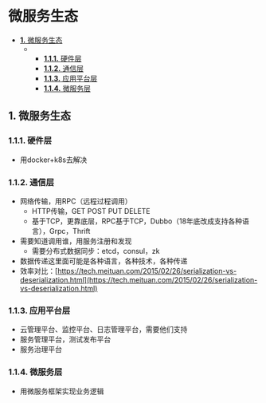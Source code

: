 # 微服务生态

* [**1.** 微服务生态](wei-fu-wu-sheng-tai.md#微服务生态)
  * * [**1.1.1.** 硬件层](wei-fu-wu-sheng-tai.md#硬件层)
    * [**1.1.2.** 通信层](wei-fu-wu-sheng-tai.md#通信层)
    * [**1.1.3.** 应用平台层](wei-fu-wu-sheng-tai.md#应用平台层)
    * [**1.1.4.** 微服务层](wei-fu-wu-sheng-tai.md#微服务层)

## 1. 微服务生态 <a id="&#x5FAE;&#x670D;&#x52A1;&#x751F;&#x6001;"></a>

### 1.1.1. 硬件层 <a id="&#x786C;&#x4EF6;&#x5C42;"></a>

* 用docker+k8s去解决

### 1.1.2. 通信层 <a id="&#x901A;&#x4FE1;&#x5C42;"></a>

* 网络传输，用RPC（远程过程调用）
  * HTTP传输，GET POST PUT DELETE
  * 基于TCP，更靠底层，RPC基于TCP，Dubbo（18年底改成支持各种语言），Grpc，Thrift
* 需要知道调用谁，用服务注册和发现
  * 需要分布式数据同步：etcd，consul，zk
* 数据传递这里面可能是各种语言，各种技术，各种传递
* 效率对比：[https://tech.meituan.com/2015/02/26/serialization-vs-deserialization.html](https://tech.meituan.com/2015/02/26/serialization-vs-deserialization.html)

### 1.1.3. 应用平台层 <a id="&#x5E94;&#x7528;&#x5E73;&#x53F0;&#x5C42;"></a>

* 云管理平台、监控平台、日志管理平台，需要他们支持
* 服务管理平台，测试发布平台
* 服务治理平台

### 1.1.4. 微服务层 <a id="&#x5FAE;&#x670D;&#x52A1;&#x5C42;"></a>

* 用微服务框架实现业务逻辑

